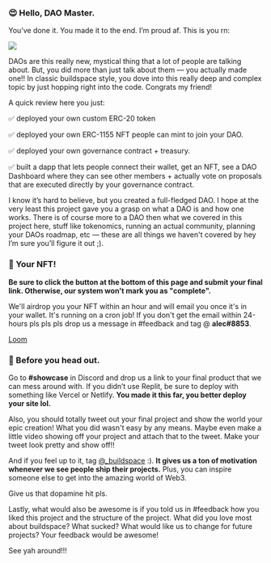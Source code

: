 ### **😍 Hello, DAO Master.**

You’ve done it. You made it to the end. I’m proud af. This is you rn:

![](https://media0.giphy.com/media/3oKIPf3C7HqqYBVcCk/giphy.gif?cid=ecf05e4799o6581fbwkeycd5jexb17jhhhvkk0pnca3ddcwu&rid=giphy.gif&ct=g)

DAOs are this really new, mystical thing that a lot of people are talking about. But, you did more than just talk about them — you actually made one!! In classic buildspace style, you dove into this really deep and complex topic by just hopping right into the code. Congrats my friend!

A quick review here you just:

✅ deployed your own custom ERC-20 token

✅ deployed your own ERC-1155 NFT people can mint to join your DAO.

✅ deployed your own governance contract + treasury.

✅ built a dapp that lets people connect their wallet, get an NFT, see a DAO Dashboard where they can see other members + actually vote on proposals that are executed directly by your governance contract.

I know it’s hard to believe, but you created a full-fledged DAO. I hope at the very least this project gave you a grasp on what a DAO is and how one works. There is of course more to a DAO then what we covered in this project here, stuff like tokenomics, running an actual community, planning your DAOs roadmap, etc — these are all things we haven't covered by hey I’m sure you’ll figure it out ;).

### **🤟 Your NFT!**

**Be sure to click the button at the bottom of this page and submit your final link. Otherwise, our system won't mark you as "complete".**

We'll airdrop you your NFT within an hour and will email you once it's in your wallet. It's running on a cron job! If you don't get the email within 24-hours pls pls pls drop us a message in #feedback and tag @ **alec#8853**.

[Loom](https://www.loom.com/share/99c4d4bddd624661b84e551c1257027e)

### **🌈 Before you head out.**

Go to **#showcase** in Discord and drop us a link to your final product that we can mess around with. If you didn’t use Replit, be sure to deploy with something like Vercel or Netlify. **You made it this far, you better deploy your site lol.**

Also, you should totally tweet out your final project and show the world your epic creation! What you did wasn't easy by any means. Maybe even make a little video showing off your project and attach that to the tweet. Make your tweet look pretty and show off!!

And if you feel up to it, tag [@_buildspace](https://twitter.com/_buildspace) :). **It gives us a ton of motivation whenever we see people ship their projects.** Plus, you can inspire someone else to get into the amazing world of Web3.

Give us that dopamine hit pls.

Lastly, what would also be awesome is if you told us in #feedback how you liked this project and the structure of the project. What did you love most about buildspace? What sucked? What would like us to change for future projects? Your feedback would be awesome!

See yah around!!!
